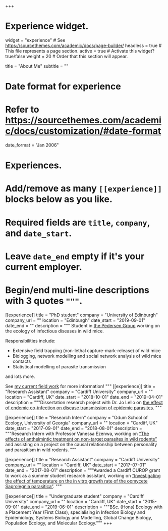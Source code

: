 +++
# Experience widget.
widget = "experience"  # See https://sourcethemes.com/academic/docs/page-builder/
headless = true  # This file represents a page section.
active = true  # Activate this widget? true/false
weight = 20  # Order that this section will appear.

title = "About Me"
subtitle = ""

# Date format for experience
#   Refer to https://sourcethemes.com/academic/docs/customization/#date-format
date_format = "Jan 2006"

# Experiences.
#   Add/remove as many `[[experience]]` blocks below as you like.
#   Required fields are `title`, `company`, and `date_start`.
#   Leave `date_end` empty if it's your current employer.
#   Begin/end multi-line descriptions with 3 quotes `"""`.
[[experience]]
  title = "PhD student"
  company = "University of Edinburgh"
  company_url = ""
  location = "Edinburgh"
  date_start = "2019-09-01"
  date_end = ""
  description = """
  Student in [the Pedersen Group](http://pedersen.bio.ed.ac.uk/) working on the ecology of infectious diseases in wild mice.
  
  Responsibilities include:
  
  * Extensive field trapping (non-lethal capture-mark-release) of wild mice
  * Biologging, network modelling and social network analysis of wild mice contacts
  * Statistical modelling of parasite transmission  
  
  and lots more.  
  
  See [my current field work](/project/current-work/) for more information!
  """
[[experience]]
  title = "Research Assistant"
  company = "Cardiff University"
  company_url = ""
  location = "Cardiff, UK"
  date_start = "2018-10-01"
  date_end = "2019-04-01"
  description = """Dissertation research project with Dr. Jo Lello on [the effect of endemic co-infection on disease transmission of epidemic parasites](/project/cockroaches/). """
  
[[experience]]
  title = "Research Intern"
  company = "Odum School of Ecology, University of Georgia"
  company_url = ""
  location = "Cardiff, UK"
  date_start = "2017-09-01"
  date_end = "2018-08-01"
  description = """Research Intern with Professor Vanessa Ezenwa, working on  [“The effects of anthelmintic treatment on non-target parasites in wild rodents”](/project/cotton-rats/) and assisting on a project on the causal relationship between personality and parasitism in wild rodents. """

[[experience]]
  title = "Research Assistant"
  company = "Cardiff University"
  company_url = ""
  location = "Cardiff, UK"
  date_start = "2017-07-01"
  date_end = "2017-08-01"
  description = """Awarded a Cardiff CUROP grant to work as a summer student research assistant, working on [“Investigating the effect of temperature on the in vitro growth rate of the oomycete Saprolegnia parasitica”](/project/sapro/). """
  
[[experience]]
  title = "Undergraduate student"
  company = "Cardiff University"
  company_url = ""
  location = "Cardiff, UK"
  date_start = "2015-09-01"
  date_end = "2019-06-01"
  description = """BSc. (Hons) Ecology with a Placement Year (First Class), specialising in Infection Biology and Epidemiology, Systems Biology and Modelling, Global Change Biology, Population Ecology, and Molecular Ecology."""
+++
